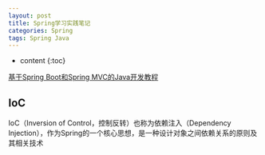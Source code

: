 ```yaml
---
layout: post
title: Spring学习实践笔记
categories: Spring
tags: Spring Java
---
```


* content
{:toc}

[基于Spring Boot和Spring MVC的Java开发教程](http://course.tianmaying.com/web-development/lesson/environment#0)

## IoC
IoC（Inversion of Control​，控制反转）也称为依赖注入（Dependency Injection），作为Spring的一个核心思想，是一种设计对象之间依赖关系的原则及其相关技术
